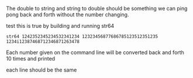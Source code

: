 The double to string and string to double should be something we can ping pong back and forth without the number changing.

test this is true by building and running str64

	str64 1242352345234532341234 12323456877686785123512351235 1234i12387468712346871263478

Each number given on the command line will be converted back and forth 10 times and printed

each line should be the same


